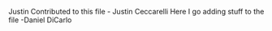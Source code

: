 Justin Contributed to this file - Justin Ceccarelli
Here I go adding stuff to the file -Daniel DiCarlo
